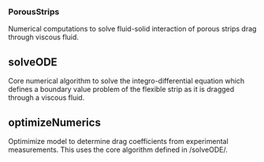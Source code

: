 ### PorousStrips
Numerical computations to solve fluid-solid interaction of porous strips drag through viscous fluid.

## solveODE
Core numerical algorithm to solve the integro-differential equation which defines a boundary value problem of the flexible strip as it is dragged through a viscous fluid.

## optimizeNumerics
Optimimize model to determine drag coefficients from experimental measurements.  This uses the core algorithm defined in /solveODE/.


